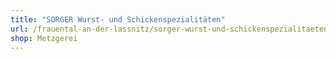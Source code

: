 ```yaml
---
title: "SORGER Wurst- und Schickenspezialitäten"
url: /frauental-an-der-lassnitz/sorger-wurst-und-schickenspezialitaeten/
shop: Metzgerei
---
```

